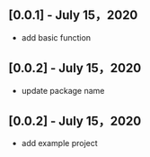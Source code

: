 ## [0.0.1] - July 15，2020

* add basic function

## [0.0.2] - July 15，2020

* update package name

## [0.0.2] - July 15，2020

* add example project